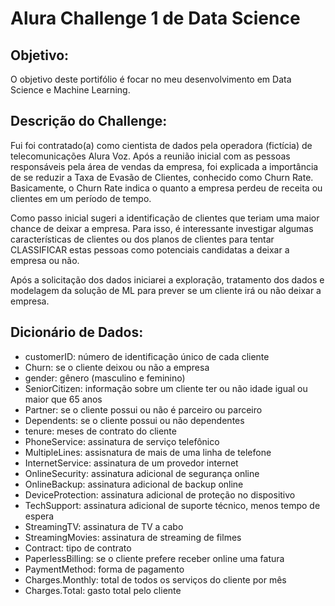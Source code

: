 # Alura Challenge 1 de Data Science

## Objetivo:

O objetivo deste portifólio é focar no meu desenvolvimento em Data Science e Machine Learning.

## Descrição do Challenge:

Fui foi contratado(a) como cientista de dados pela operadora (fictícia) de telecomunicações Alura Voz. Após a reunião inicial com as pessoas responsáveis pela área de vendas da empresa, foi explicada a importância de se reduzir a Taxa de Evasão de Clientes, conhecido como Churn Rate. Basicamente, o Churn Rate indica o quanto a empresa perdeu de receita ou clientes em um período de tempo.

Como passo inicial sugeri a identificação de clientes que teriam uma maior chance de deixar a empresa. Para isso, é interessante investigar algumas características de clientes ou dos planos de clientes para tentar CLASSIFICAR estas pessoas como potenciais candidatas a deixar a empresa ou não.

Após a solicitação dos dados iniciarei a exploração, tratamento dos dados e modelagem da solução de ML para prever se um cliente irá ou não deixar a empresa.

## Dicionário de Dados:
- customerID: número de identificação único de cada cliente
- Churn: se o cliente deixou ou não a empresa
- gender: gênero (masculino e feminino)
- SeniorCitizen: informação sobre um cliente ter ou não idade igual ou maior que 65 anos
- Partner: se o cliente possui ou não é parceiro ou parceiro
- Dependents: se o cliente possui ou não dependentes
- tenure: meses de contrato do cliente
- PhoneService: assinatura de serviço telefônico
- MultipleLines: assisnatura de mais de uma linha de telefone
- InternetService: assinatura de um provedor internet
- OnlineSecurity: assinatura adicional de segurança online
- OnlineBackup: assinatura adicional de backup online
- DeviceProtection: assinatura adicional de proteção no dispositivo
- TechSupport: assinatura adicional de suporte técnico, menos tempo de espera
- StreamingTV: assinatura de TV a cabo
- StreamingMovies: assinatura de streaming de filmes
- Contract: tipo de contrato
- PaperlessBilling: se o cliente prefere receber online uma fatura
- PaymentMethod: forma de pagamento
- Charges.Monthly: total de todos os serviços do cliente por mês
- Charges.Total: gasto total pelo cliente






